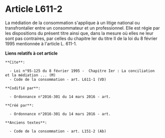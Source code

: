 # Article L611-2

La médiation de la consommation s'applique à un litige national ou transfrontalier entre un consommateur et un professionnel.
Elle est régie par les dispositions du présent titre ainsi que, dans la mesure où elles ne leur sont pas contraires, par
celles du chapitre Ier du titre II de la loi du 8 février 1995 mentionnée à l'article L. 611-1.

**Liens relatifs à cet article**

	**Cite**:

	  - Loi n°95-125 du 8 février 1995 -  Chapitre Ier : La conciliation et la médiation ... (M)
	  - Code de la consommation - art. L611-1 (VD)

	**Codifié par**:

	  - Ordonnance n°2016-301 du 14 mars 2016 - art.

	**Créé par**:

	  - Ordonnance n°2016-301 du 14 mars 2016 - art.

	**Anciens textes**:

	  - Code de la consommation - art. L151-2 (Ab)
